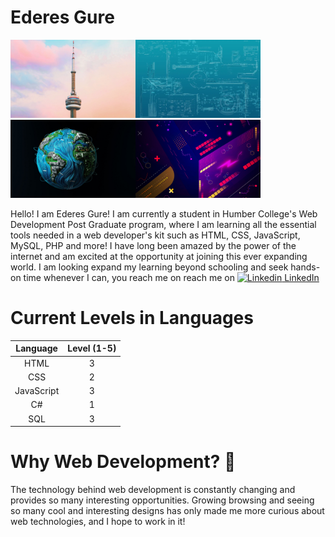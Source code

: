 # Ederes Gure

<img src="images/cn-tower-canada-wallpaper-1440x900-wallpaper.jpg" width="200"><img src="images/minimalist.webp" width="200"><img src="images/code-world.jpg" width="200"><img src="images/vector-design-retro-4k.jpeg" width="200">

Hello! I am Ederes Gure! I am currently a student in Humber College's Web Development Post Graduate program, where I am learning all the essential tools needed in a web developer's kit such as HTML, CSS, JavaScript, MySQL, PHP and more! I have long been amazed by the power of the internet and am excited at the opportunity at joining this ever expanding world. I am looking expand my learning beyond schooling and seek hands-on time whenever I can, you reach me on reach me on [![Linkedin](https://i.stack.imgur.com/gVE0j.png) LinkedIn](https://www.linkedin.com/in/ederes-gure-383b87223/)


# Current Levels in Languages
|Language|Level (1-5)|
|:-----:|:----:|
|HTML|3|
|CSS|2|
|JavaScript|3|
|C#|1|
|SQL|3|

# Why Web Development? 🤨

The technology behind web development is constantly changing and provides so many interesting opportunities. Growing browsing and seeing so many cool and interesting designs has only made me more curious about web technologies, and I hope to work in it!


<!---
jaalle1/jaalle1 is a ✨ special ✨ repository because its `README.md` (this file) appears on your GitHub profile.
You can click the Preview link to take a look at your changes.
--->
